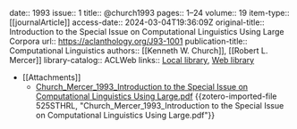 date:: 1993
issue:: 1
title:: @church1993
pages:: 1–24
volume:: 19
item-type:: [[journalArticle]]
access-date:: 2024-03-04T19:36:09Z
original-title:: Introduction to the Special Issue on Computational Linguistics Using Large Corpora
url:: https://aclanthology.org/J93-1001
publication-title:: Computational Linguistics
authors:: [[Kenneth W. Church]], [[Robert L. Mercer]]
library-catalog:: ACLWeb
links:: [Local library](zotero://select/groups/2386895/items/QMUPSAC8), [Web library](https://www.zotero.org/groups/2386895/items/QMUPSAC8)

- [[Attachments]]
	- [Church_Mercer_1993_Introduction to the Special Issue on Computational Linguistics Using Large.pdf](https://aclanthology.org/J93-1001.pdf) {{zotero-imported-file 525STHRL, "Church_Mercer_1993_Introduction to the Special Issue on Computational Linguistics Using Large.pdf"}}